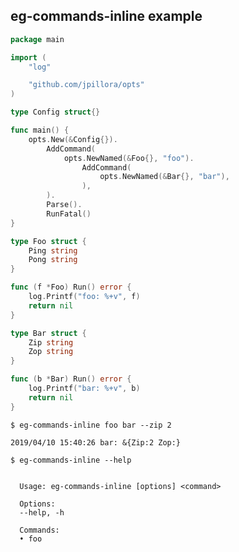 ## eg-commands-inline example

<!--tmpl,chomp,code=go:cat main.go -->
``` go 
package main

import (
	"log"

	"github.com/jpillora/opts"
)

type Config struct{}

func main() {
	opts.New(&Config{}).
		AddCommand(
			opts.NewNamed(&Foo{}, "foo").
				AddCommand(
					opts.NewNamed(&Bar{}, "bar"),
				),
		).
		Parse().
		RunFatal()
}

type Foo struct {
	Ping string
	Pong string
}

func (f *Foo) Run() error {
	log.Printf("foo: %+v", f)
	return nil
}

type Bar struct {
	Zip string
	Zop string
}

func (b *Bar) Run() error {
	log.Printf("bar: %+v", b)
	return nil
}
```
<!--/tmpl-->

```
$ eg-commands-inline foo bar --zip 2
```

<!--tmpl,chomp,code=plain:go run main.go foo bar --zip 2 -->
``` plain 
2019/04/10 15:40:26 bar: &{Zip:2 Zop:}
```
<!--/tmpl-->

```
$ eg-commands-inline --help
```

<!--tmpl,chomp,code=plain:go build -o eg-commands-inline && ./eg-commands-inline --help && rm eg-commands-inline -->
``` plain 

  Usage: eg-commands-inline [options] <command>

  Options:
  --help, -h

  Commands:
  • foo

```
<!--/tmpl-->
